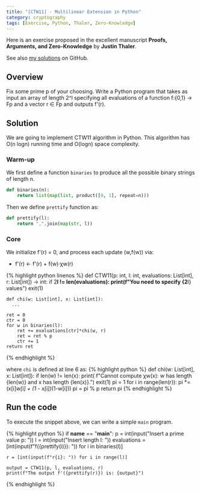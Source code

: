 ```yaml
---
title: "[CTW11] - Multilinear Extension in Python"
category: cryptography
tags: [Exercise, Python, Thaler, Zero-Knowledge]
---
```


Here is an exercise proposed in the excellent manuscript **Proofs, Arguments, and Zero-Knowledge** by **Justin Thaler**.

<!--more-->

See also [my solutions](https://github.com/lrusso96/proofs) on GitHub.

## Overview
Fix some prime p of your choosing. Write a Python program that takes as input
an array of length 2^l specifying all evaluations of a function f:{0,1} → Fp
and a vector r ∈ Fp and outputs f'(r).

## Solution

We are going to implement CTW11 algorithm in Python. This algorithm has O(n logn) running time and O(logn) space complexity.

### Warm-up

We first define a function `binaries` to produce all the possible binary strings of length n.

```python
def binaries(n):
    return list(map(list, product([0, 1], repeat=n)))
```

Then we define `prettify` function as:
```python
def prettify(l):
    return ",".join(map(str, l))
```

### Core

We initialize f'(r) = 0, and process each update (w,f(w)) via:
  - f'(r) ← f'(r) + f(w)·χw(r)

{% highlight python linenos %}
def CTW11(p: int, l: int, evaluations: List[int], r: List[int]) -> int:
    if 2**l != len(evaluations):
        print(f"You need to specify {2**l} values")
        exit(1)

    def chi(w: List[int], x: List[int]):
      ...

    ret = 0
    ctr = 0
    for w in binaries(l):
        ret += evaluations[ctr]*chi(w, r)
        ret = ret % p
        ctr += 1
    return ret
{% endhighlight %}

where `chi` is defined at line 6 as:
{% highlight python %}
def chi(w: List[int], x: List[int]):
    if len(w) != len(x):
        print(
            f"Cannot compute χw(x): w has length {len(w)} and x has length {len(x)}.")
        exit(1)
    pi = 1
    for i in range(len(r)):
        pi *= (x[i]*w[i] + (1 - x[i])*(1-w[i]))
        pi = pi % p
    return pi
{% endhighlight %}

## Run the code

To execute the snippet above, we can write a simple `main` program.

{% highlight python %}
if __name__ == "__main__":
    p = int(input("Insert a prime value p: "))
    l = int(input("Insert length l: "))
    evaluations = [int(input(f"f({prettify(i)}): ")) for i in binaries(l)]

    r = [int(input(f"r{i}: ")) for i in range(l)]

    output = CTW11(p, l, evaluations, r)
    print(f"The output f'({prettify(r)}) is: {output}")
{% endhighlight %}